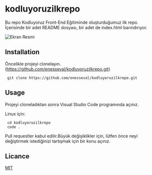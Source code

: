 # kodluyoruzilkrepo
Bu repo Kodluyoruz Front-End Eğitiminde oluşturduğumuz ilk repo. İçerisinde bir adet README dosyası, bir adet de index.html barındırıyor.

![Ekran Resmi](https://ibb.co/h1yLHGL)

## Installation

Öncelikle projeyi clonelayın.(https://github.com/enesseval/kodluyoruzilkrepo.git)

```
 git clone https://github.com/enesseval/kodluyoruzilkrepo.git
```

## Usage

Projeyi cloneladıktan sonra Visual Studio Code programında açınız.

Linux için:

```
 cd kodluyoruzilkrepo
 code .
```

Pull requestler kabul edilir.Büyük değişiklikler için, lütfen önce neyi değiştirmek istediğinizi tartışmak için bir konu açınız.

## Licance

[MIT](https://choosealicense.com/licenses/mit/)

